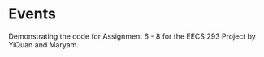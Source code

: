 # Events
 
Demonstrating the code for Assignment 6 - 8 for the EECS 293 Project by YiQuan and Maryam.
